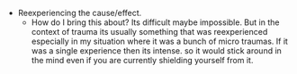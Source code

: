 - Reexperiencing the cause/effect.
	- How do I bring this about? Its difficult maybe impossible. But in the context of trauma its usually something that was reexperienced especially in my situation where it was a bunch of micro traumas. If it was a single experience then its intense. so it would stick around in the mind even if you are currently shielding yourself from it.